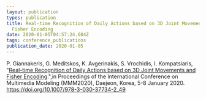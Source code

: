 ```yaml
---
layout: publication
types: publication
title: Real-time Recognition of Daily Actions based on 3D Joint Movements and
  Fisher Encoding
date: 2020-01-05T04:57:24.604Z
tags: conference_publications
publication_date: 2020-01-05
---
```

P. Giannakeris, G. Meditskos, K. Avgerinakis, S. Vrochidis, I. Kompatsiaris, "[Real-time Recognition of Daily Actions based on 3D Joint Movements and Fisher Encoding](https://zenodo.org/record/3502918#.YCK15egzaUk).",in Proceedings of the International Conference on Multimedia Modeling (MMM2020), Daejeon, Korea, 5-8 January 2020. <https://doi.org/10.1007/978-3-030-37734-2_49>